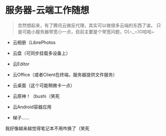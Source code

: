 # 服务器-云端工作随想

> 忽然想起来，有了腾讯云做反代理，其实可以做很多云端的东西了诶。
> 只是可能小服务器带宽小一点，目前主要是个带宽问题，O(∩_∩)O哈哈~

- 云相册（LibrePhotos

- 云盘（可同步挂载多设备上）

- 云Editor

- 云Office（或者Client在终端，服务器提供文件服务）

- 云桌面（这个可能稍微卡一点）

- 云原神！（bushi（笑死

- 云Android容器应用

- 梯子……
  
我好像越来越觉得笔记本不用咋换了（笑死